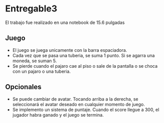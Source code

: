 # Entregable3
El trabajo fue realizado en una notebook de 15.6 pulgadas

## Juego
+ El juego se juega unicamente con la barra espaciadora. 
+ Cada vez que se pasa una tuberia, se suma 1 punto. Si se agarra una moneda, se suman 5.
+ Se pierde cuando el pajaro cae al piso o sale de la pantalla o se choca con un pajaro o una tuberia.

## Opcionales 
+ Se puede cambiar de avatar. Tocando arriba a la derecha, se seleccionará el avatar deseado en cualquier momento de juego. 
+ Se implemento un sistema de puntaje. Cuando el score llegue a 300, el jugador habra ganado y el juego se termina. 
